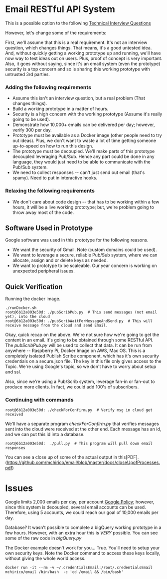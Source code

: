 # Email RESTful API System


This is a possible option to the following [Technical Interview Questions](https://gist.github.com/davisshaver/3ea536accc8b7611d34e67699036d8b8#file-engineer-md)

However, let's change some of the requirements:

First, we'll assume that this is a real requirement. It's not an interview question, which changes things. That means, it's a good untested idea.  And, without quickly getting a working prototype up and running, we'll have now way to test ideas out on users.  Plus, proof of concept is very important.  Also, it goes without saying, since it's an email system (even the prototype) security is a top concern and so is sharing this working prototype with untrusted 3rd parties.

### Adding the following requirements

* Assume this isn't an interview question, but a real problem (That changes things).
* Build a working prototype in a matter of hours.
* Security is a high concern with the working prototype (Assume it's really going to be used). 
* Demonstrate how 10,000+ emails can be delivered per day; however, verify 300 per day.
* Prototype must be available as a Docker image (other people need to try out ideas). Plus, we don't want to waste a lot of time getting someone up-to-speed on how to run this design.
* The prototype must be decoupled.  We'll make parts of this prototype decoupled leveraging Pub/Sub.  Hence any part could be done in any language, they would just need to be able to communicate with the Pub/Sub system.
* We need to collect responses -- can't just send out email (that's spamy). Need to put in interactive hooks.


### Relaxing the following requirements

* We don't care about code design -- that has to be working within a few hours, it will be a live working prototype; but, we're problem going to throw away most of the code. 


## Software Used in Prototype

Google software was used in this prototype for the following reasons.

* We want the security of Gmail. Note (custom domains could be used).
* We want to leverage a secure, reliable Pub/Sub system, where we can allocate, assign and or delete keys as needed.
* We want to prototype to be scaleable. Our year concern is working on unexpected peripheral issues. 



## Quick Verification

Running the docker image.

    ./runDocker.sh
    root@6b12a003e50d: ./pubScribPub.py  # This send messages (not email yet), into the cloud
    root@6b12a003e50d: ./pubScribWaitForMessageAndSend.py  # This will receive message from the cloud and send Email.

Okay, quick recap on the above.  We're not sure how we're going to get the content in an email.  It's going to be obtained through some RESTful API.  The *pubScribPub.py* will be used to collect that data. It can be run from anywhere -- Raspberry Pi, Docker Image on AWS, Mac OS.  This is a completely isolated Publish Scribe component, which has it's own security credentials on a secure.json file.  The key in this file only gives access to the Topic.  We're using Google's topic, so we don't have to worry about setup and ssl.

Also, since we're using a Pub/Scrib system, leverage fan-in or fan-out to produce more clients.  In fact, we could add 100's of subscribers.

### Continuing with commands

    root@6b12a003e50d: ./checkForConfirm.py  # Verify msg in cloud get received


We'll have a separate program *checkForConfirm.py* that verifies messages sent into the cloud were received at the other end.  Each message has an id, and we can put this id into a database.

    root@6b12a003e50d:  ./pull.py  # This program will pull down email responses


You can see a close up of some of the actual output in this[PDF].(https://github.com/mchirico/email/blob/master/docs/closeUpofProcesses.pdf)


# Issues

Google limits 2,000 emails per day, per account [Google Policy](https://support.google.com/a/answer/166852?hl=en); however, since this system is decoupled, several email accounts can be used.  Therefore, using 5 accounts, we could reach our goal of 10,000 emails per day.

Database?  It wasn't possible to complete a bigQuery working prototype in a few hours.  However, with an extra hour this is *VERY* possible.  You can see some of the raw code in *bigQuery.py*

The Docker example doesn't work for you... True. You'll need to setup your own security keys.  Note the Docker command to access these keys locally, without giving the whole world access.

    docker run -it --rm -v ~/.credentialsEmail:/root/.credentialsEmail mchirico/email /bin/bash  -c 'cd /email && /bin/bash' 

    






